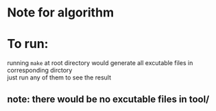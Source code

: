 # Note for algorithm  
# To run:  
running `make` at root directory would generate all excutable files in corresponding dirctory  
just run any of them to see the result  
## note: there would be no excutable files in tool/  
